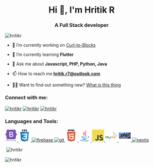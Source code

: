 <h1 align="center">Hi 👋, I'm Hritik R</h1>
<h3 align="center">A Full Stack developer</h3>

<p align="left"> <img src="https://komarev.com/ghpvc/?username=hritikr&label=Profile%20views&color=0e75b6&style=flat" alt="hritikr" /> </p>

- 🔭 I’m currently working on [Curl-to-Blocks](https://curltoblocks.web.app)

- 🌱 I’m currently learning **Flutter**

- 💬 Ask me about **Javascript, PHP, Python, Java**

- 📫 How to reach me **hritik.r7@outlook.com**

- 🕵️‍♂️ Want to find out something new? [What is this thing](https://whatisthisthing.vercel.app)

<h3 align="left">Connect with me:</h3>
<p align="left">
<a href="https://dev.to/hritikr" target="blank"><img align="center" src="https://cdn.jsdelivr.net/npm/simple-icons@3.0.1/icons/dev-dot-to.svg" alt="hritikr" height="30" width="40" /></a>
<a href="https://linkedin.com/in/hritikr" target="blank"><img align="center" src="https://raw.githubusercontent.com/rahuldkjain/github-profile-readme-generator/master/src/images/icons/Social/linked-in-alt.svg" alt="hritikr" height="30" width="40" /></a>
<a href="https://stackoverflow.com/users/hritikr" target="blank"><img align="center" src="https://raw.githubusercontent.com/rahuldkjain/github-profile-readme-generator/master/src/images/icons/Social/stack-overflow.svg" alt="hritikr" height="30" width="40" /></a>
</p>

<h3 align="left">Languages and Tools:</h3>
<p align="left"> <a href="https://getbootstrap.com" target="_blank"> <img src="https://raw.githubusercontent.com/devicons/devicon/master/icons/bootstrap/bootstrap-plain-wordmark.svg" alt="bootstrap" width="40" height="40"/> </a> <a href="https://www.w3schools.com/css/" target="_blank"> <img src="https://raw.githubusercontent.com/devicons/devicon/master/icons/css3/css3-original-wordmark.svg" alt="css3" width="40" height="40"/> </a> <a href="https://firebase.google.com/" target="_blank"> <img src="https://www.vectorlogo.zone/logos/firebase/firebase-icon.svg" alt="firebase" width="40" height="40"/> </a> <a href="https://git-scm.com/" target="_blank"> <img src="https://www.vectorlogo.zone/logos/git-scm/git-scm-icon.svg" alt="git" width="40" height="40"/> </a> <a href="https://www.w3.org/html/" target="_blank"> <img src="https://raw.githubusercontent.com/devicons/devicon/master/icons/html5/html5-original-wordmark.svg" alt="html5" width="40" height="40"/> </a> <a href="https://www.java.com" target="_blank"> <img src="https://raw.githubusercontent.com/devicons/devicon/master/icons/java/java-original.svg" alt="java" width="40" height="40"/> </a> <a href="https://developer.mozilla.org/en-US/docs/Web/JavaScript" target="_blank"> <img src="https://raw.githubusercontent.com/devicons/devicon/master/icons/javascript/javascript-original.svg" alt="javascript" width="40" height="40"/> </a> <a href="https://www.mysql.com/" target="_blank"> <img src="https://raw.githubusercontent.com/devicons/devicon/master/icons/mysql/mysql-original-wordmark.svg" alt="mysql" width="40" height="40"/> </a> <a href="https://www.php.net" target="_blank"> <img src="https://raw.githubusercontent.com/devicons/devicon/master/icons/php/php-original.svg" alt="php" width="40" height="40"/> </a> <a href="https://nextjs.org/" target="_blank" rel="noreferrer"> <img src="https://cdn.worldvectorlogo.com/logos/nextjs-2.svg" alt="nextjs" width="40" height="40"/> </a> </p>

<p>&nbsp;<img align="center" src="https://github-readme-stats.vercel.app/api?username=hritikr&show_icons=true&locale=en" alt="hritikr" /></p>

<p><img align="center" src="https://github-readme-streak-stats.herokuapp.com/?user=hritikr&" alt="hritikr" /></p>
